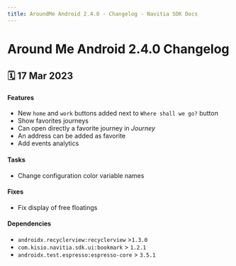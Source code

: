 ```yaml
---
title: AroundMe Android 2.4.0 - Changelog - Navitia SDK Docs
---
```


# Around Me Android 2.4.0 Changelog

<h2>🗓 17 Mar 2023</h2>

#### Features
- New `home` and `work` buttons added next to `Where shall we go?` button
- Show favorites journeys
- Can open directly a favorite journey in _Journey_
- An address can be added as favorite
- Add events analytics

#### Tasks
- Change configuration color variable names

#### Fixes
- Fix display of free floatings

#### Dependencies
- `androidx.recyclerview:recyclerview` >`1.3.0`
- `com.kisio.navitia.sdk.ui:bookmark` > `1.2.1`
- `androidx.test.espresso:espresso-core` > `3.5.1`
